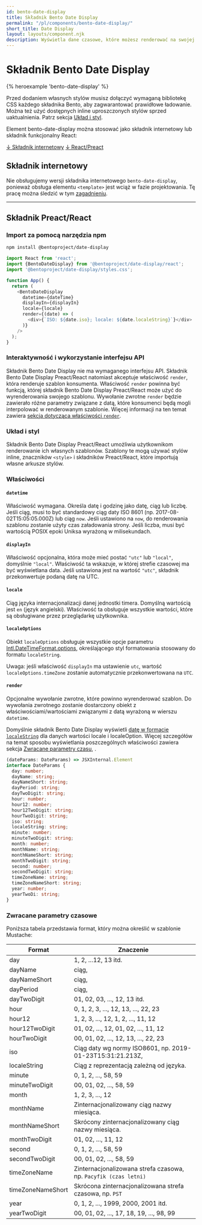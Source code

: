 ```yaml
---
id: bento-date-display
title: Składnik Bento Date Display
permalink: "/pl/components/bento-date-display/"
short_title: Date Display
layout: layouts/component.njk
description: Wyświetla dane czasowe, które możesz renderować na swojej stronie.
---
```


# Składnik Bento Date Display

{% heroexample 'bento-date-display' %}

Przed dodaniem własnych stylów musisz dołączyć wymaganą bibliotekę CSS każdego składnika Bento, aby zagwarantować prawidłowe ładowanie. Można też użyć dostępnych inline uproszczonych stylów sprzed uaktualnienia. Patrz sekcja [Układ i styl](#attributes).

<div class="bd-usage bd-card bd-card--light-sea-green">   <p>Element bento-date-display można stosować jako składnik internetowy lub składnik funkcjonalny React:</p>   <a class="bd-button" href="#web-component">↓ Składnik internetowy</a>   <a class="bd-button" href="#preact%2Freact-component">↓ React/Preact</a>
</div>

## Składnik internetowy

Nie obsługujemy wersji składnika internetowego `bento-date-display`, ponieważ obsługa elementu `<template>` jest wciąż w fazie projektowania. Tę pracę można śledzić w tym [zagadnieniu](https://go.amp.dev/issue/36619).

<!--
An older version of this file contains the removed section, though it's incorrect:

https://github.com/ampproject/amphtml/blob/422d171e87571c4d125a2bf956e78e92444c10e8/extensions/amp-date-display/1.0/README.md
-->

---

## Składnik Preact/React

### Import za pomocą narzędzia npm

```bash
npm install @bentoproject/date-display
```

```javascript
import React from 'react';
import {BentoDateDisplay} from '@bentoproject/date-display/react';
import '@bentoproject/date-display/styles.css';

function App() {
  return (
    <BentoDateDisplay
      datetime={dateTime}
      displayIn={displayIn}
      locale={locale}
      render={(date) => (
        <div>{`ISO: ${date.iso}; locale: ${date.localeString}`}</div>
      )}
    />
  );
}
```

### Interaktywność i wykorzystanie interfejsu API

Składnik Bento Date Display nie ma wymaganego interfejsu API. Składnik Bento Date Display Preact/React natomiast akceptuje właściwość `render`, która renderuje szablon konsumenta. Właściwość `render` powinna być funkcją, której składnik Bento Date Display Preact/React może użyć do wyrenderowania swojego szablonu. Wywołanie zwrotne `render` będzie zawierało różne parametry związane z datą, które konsumenci będą mogli interpolować w renderowanym szablonie. Więcej informacji na ten temat zawiera <a href="#render" data-md-type="link">sekcja dotycząca właściwości `render`</a>.

### Układ i styl

Składnik Bento Date Display Preact/React umożliwia użytkownikom renderowanie ich własnych szablonów. Szablony te mogą używać stylów inline, znaczników `<style>` i składników Preact/React, które importują własne arkusze stylów.

### Właściwości

#### `datetime`

Właściwość wymagana. Określa datę i godzinę jako datę, ciąg lub liczbę. Jeśli ciąg, musi to być standardowy ciąg daty ISO 8601 (np. 2017-08-02T15:05:05.000Z) lub ciąg `now`. Jeśli ustawiono na `now`, do renderowania szablonu zostanie użyty czas załadowania strony. Jeśli liczba, musi być wartością POSIX epoki Uniksa wyrażoną w milisekundach.

#### `displayIn`

Właściwość opcjonalna, która może mieć postać `"utc"` lub `"local"`, domyślnie `"local"`. Właściwość ta wskazuje, w której strefie czasowej ma być wyświetlana data. Jeśli ustawiona jest na wartość `"utc"`, składnik przekonwertuje podaną datę na UTC.

#### `locale`

Ciąg języka internacjonalizacji danej jednostki timera. Domyślną wartością jest `en` (język angielski). Właściwość ta obsługuje wszystkie wartości, które są obsługiwane przez przeglądarkę użytkownika.

#### `localeOptions`

Obiekt `localeOptions` obsługuje wszystkie opcje parametru [Intl.DateTimeFormat.options](https://developer.mozilla.org/en-US/docs/Web/JavaScript/Reference/Global_Objects/Intl/DateTimeFormat/DateTimeFormat#parameters), określającego styl formatowania stosowany do formatu `localeString`.

Uwaga: jeśli właściwość `displayIn` ma ustawienie `utc`, wartość `localeOptions.timeZone` zostanie automatycznie przekonwertowana na `UTC`.

#### `render`

Opcjonalne wywołanie zwrotne, które powinno wyrenderować szablon. Do wywołania zwrotnego zostanie dostarczony obiekt z właściwościami/wartościami związanymi z datą wyrażoną w wierszu `datetime`.

Domyślnie składnik Bento Date Display wyświetli [datę w formacie `localeString`](https://developer.mozilla.org/en-US/docs/Web/JavaScript/Reference/Global_Objects/Date/toLocaleString) dla danych wartości locale i localeOption. Więcej szczegółów na temat sposobu wyświetlania poszczególnych właściwości zawiera sekcja [Zwracane parametry czasu](#returned-time-parameters), .

```typescript
(dateParams: DateParams) => JSXInternal.Element
interface DateParams {
  day: number;
  dayName: string;
  dayNameShort: string;
  dayPeriod: string;
  dayTwoDigit: string;
  hour: number;
  hour12: number;
  hour12TwoDigit: string;
  hourTwoDigit: string;
  iso: string;
  localeString: string;
  minute: number;
  minuteTwoDigit: string;
  month: number;
  monthName: string;
  monthNameShort: string;
  monthTwoDigit: string;
  second: number;
  secondTwoDigit: string;
  timeZoneName: string;
  timeZoneNameShort: string;
  year: number;
  yearTwoDi: string;
}
```

### Zwracane parametry czasowe

Poniższa tabela przedstawia format, który można określić w szablonie Mustache:

Format | Znaczenie
--- | ---
day | 1, 2, ...12, 13 itd.
dayName | ciąg,
dayNameShort | ciąg,
dayPeriod | ciąg,
dayTwoDigit | 01, 02, 03, ..., 12, 13 itd.
hour | 0, 1, 2, 3, ..., 12, 13, ..., 22, 23
hour12 | 1, 2, 3, ..., 12, 1, 2, ..., 11, 12
hour12TwoDigit | 01, 02, ..., 12, 01, 02, ..., 11, 12
hourTwoDigit | 00, 01, 02, ..., 12, 13, ..., 22, 23
iso | Ciąg daty wg normy ISO8601, np. 2019-01-23T15:31:21.213Z,
localeString | Ciąg z reprezentacją zależną od języka.
minute | 0, 1, 2, ..., 58, 59
minuteTwoDigit | 00, 01, 02, ..., 58, 59
month | 1, 2, 3, ..., 12
monthName | Zinternacjonalizowany ciąg nazwy miesiąca.
monthNameShort | Skrócony zinternacjonalizowany ciąg nazwy miesiąca.
monthTwoDigit | 01, 02, ..., 11, 12
second | 0, 1, 2, ..., 58, 59
secondTwoDigit | 00, 01, 02, ..., 58, 59
timeZoneName | Zinternacjonalizowana strefa czasowa, np. `Pacyfik (czas letni)`
timeZoneNameShort | Skrócona zinternacjonalizowana strefa czasowa, np. `PST`
year | 0, 1, 2, ..., 1999, 2000, 2001 itd.
yearTwoDigit | 00, 01, 02, ..., 17, 18, 19, ..., 98, 99
